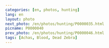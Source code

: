 ```yaml
---
categories: [en, photos, hunting]
lang: en
layout: photo
next_photo: /en/photos/hunting/P0000035.html
picname: P0000040
prev_photo: /en/photos/hunting/P0000046.html
tags: [Achas, Blood, Dead Zebra]
---
```

